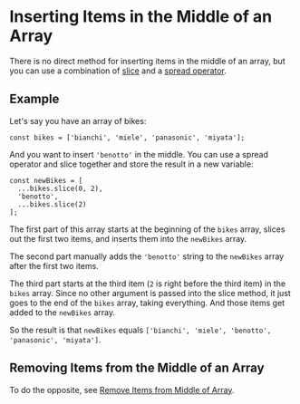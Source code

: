 # Inserting Items in the Middle of an Array

There is no direct method for inserting items in the middle of an array, but you can use a combination of [slice](https://github.com/toddcf/code-snippets/blob/master/javascript/objects/arrays/slice.md) and a [spread operator](https://github.com/toddcf/code-snippets/blob/master/javascript/objects/arrays/spread-operator.md).


## Example

Let's say you have an array of bikes:

```
const bikes = ['bianchi', 'miele', 'panasonic', 'miyata'];
```

And you want to insert `'benotto'` in the middle.  You can use a spread operator and slice together and store the result in a new variable:

```
const newBikes = [
  ...bikes.slice(0, 2),
  'benotto',
  ...bikes.slice(2)
];
```

The first part of this array starts at the beginning of the `bikes` array, slices out the first two items, and inserts them into the `newBikes` array.

The second part manually adds the `'benotto'` string to the `newBikes` array after the first two items.

The third part starts at the third item (`2` is right before the third item) in the `bikes` array.  Since no other argument is passed into the slice method, it just goes to the end of the `bikes` array, taking everything.  And those items get added to the `newBikes` array.

So the result is that `newBikes` equals `['bianchi', 'miele', 'benotto', 'panasonic', 'miyata']`.


## Removing Items from the Middle of an Array

To do the opposite, see [Remove Items from Middle of Array](https://github.com/toddcf/code-snippets/blob/master/javascript/objects/arrays/remove-from-middle-of-array.md).